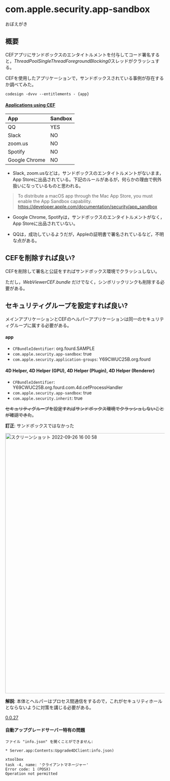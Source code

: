 # com.apple.security.app-sandbox
おぼえがき

## 概要

CEFアプリにサンドボックスのエンタイトルメントを付与してコード署名すると，*ThreadPoolSingleThreadForegroundBlocking0*スレッドがクラッシュする。

CEFを使用したアプリケーションで，サンドボックスされている事例が存在するか調べてみた。

```
codesign -dvvv --entitlements - {app}
```

#### [Applications using CEF](https://en.wikipedia.org/wiki/Chromium_Embedded_Framework#Applications_using_CEF)

|App|Sandbox|
|:-|:-|
|QQ|YES|
|Slack|NO|
|zoom.us|NO|
|Spotify|NO|
|Google Chrome|NO|

* Slack, zoom.usなどは，サンドボックスのエンタイトルメントがないまま，App Storeに出品されている。下記のルールがあるが，何らかの理由で例外扱いになっているものと思われる。

> To distribute a macOS app through the Mac App Store, you must enable the App Sandbox capability.
https://developer.apple.com/documentation/security/app_sandbox

* Google Chrome, Spotifyは，サンドボックスのエンタイトルメントがなく，App Storeに出品されていない。

* QQは，成功しているようだが，Appleの証明書で署名されているなど，不明な点がある。

## CEFを削除すれば良い?

CEFを削除して署名と公証をすればサンドボックス環境でクラッシュしない。

ただし，*WebViewerCEF.bundle* だけでなく，シンボリックリンクも削除する必要がある。

## セキュリティグループを設定すれば良い?

メインアプリケーションとCEFのヘルパーアプリケーションは同一のセキュリティグループに属する必要がある。

#### app

* `CFBundleIdentifier`: org.fourd.SAMPLE
* `com.apple.security.app-sandbox`: true
* `com.apple.security.application-groups`: Y69CWUC25B.org.fourd

#### 4D Helper, 4D Helper (GPU), 4D Helper (Plugin), 4D Helper (Renderer)

* `CFBundleIdentifier`: Y69CWUC25B.org.fourd.com.4d.cefProcessHandler
* `com.apple.security.app-sandbox`: true
* `com.apple.security.inherit`: true

~~セキュリティグループを設定すればサンドボックス環境でクラッシュしないことが確認できた~~。

**訂正**: サンドボックスではなかった

<img width="822" alt="スクリーンショット 2022-09-26 16 00 58" src="https://user-images.githubusercontent.com/1725068/192213403-506ce62a-4e68-40e2-b865-3ec2e48a7132.png">

**解説**: 本体とヘルパーはプロセス間通信をするので，これがセキュリティホールとならないように対策を講じる必要がある。

[0.0.27](https://github.com/miyako/4d-tutorial-deployment/releases/tag/0.0.27)

#### 自動アップグレードサーバー特有の問題

```
ファイル "info.json" を開くことができません: 

* Server.app:Contents:Upgrade4DClient:info.json)

xtoolbox
task -4, name: 'クライアントマネージャー'
Error code: 1 (POSX)
Operation not permitted
```
